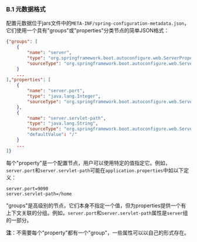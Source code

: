 ### B.1 元数据格式

配置元数据位于jars文件中的`META-INF/spring-configuration-metadata.json`，它们使用一个具有"groups"或"properties"分类节点的简单JSON格式：
```json
{"groups": [
    {
        "name": "server",
        "type": "org.springframework.boot.autoconfigure.web.ServerProperties",
        "sourceType": "org.springframework.boot.autoconfigure.web.ServerProperties"
    }
    ...
],"properties": [
    {
        "name": "server.port",
        "type": "java.lang.Integer",
        "sourceType": "org.springframework.boot.autoconfigure.web.ServerProperties"
    },
    {
        "name": "server.servlet-path",
        "type": "java.lang.String",
        "sourceType": "org.springframework.boot.autoconfigure.web.ServerProperties"
        "defaultValue": "/"
    }
    ...
]}
```
每个"property"是一个配置节点，用户可以使用特定的值指定它。例如，`server.port`和`server.servlet-path`可能在`application.properties`中如以下定义：
```properties
server.port=9090
server.servlet-path=/home
```
"groups"是高级别的节点，它们本身不指定一个值，但为properties提供一个有上下文关联的分组。例如，`server.port`和`server.servlet-path`属性是`server`组的一部分。

**注**：不需要每个"property"都有一个"group"，一些属性可以以自己的形式存在。







